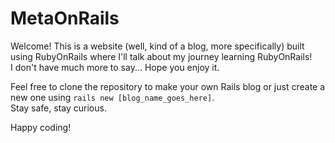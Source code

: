 # MetaOnRails

Welcome! This is a website (well, kind of a blog, more specifically) built using RubyOnRails where I'll talk about my journey learning RubyOnRails!<br>
I don't have much more to say... Hope you enjoy it.

Feel free to clone the repository to make your own Rails blog or just create a new one using `rails new [blog_name_goes_here]`.<br>
Stay safe, stay curious.

Happy coding!
